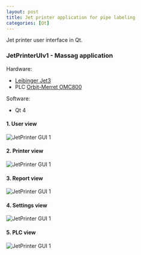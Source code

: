 ```yaml
---
layout: post
title: Jet printer application for pipe labeling
categories: [Qt]
---
```


Jet printer user interface in Qt.

### JetPrinterUIv1 - Massag application

Hardware:
- [Leibinger Jet3](https://leibinger-group.com/en/products/ink-jet-drucker0/universal-line/jet3up/)
- PLC [Orbit-Merret OMC800](http://www.merret.cz/produkty/plc/zakladni-modul/omc-8000)

Software:
- Qt 4

#### 1. User view

![JetPrinter GUI 1](https://codeleccz.github.io/images/JetPrinterUIv1/Massag1.png)

#### 2. Printer view

![JetPrinter GUI 1](https://codeleccz.github.io/images/JetPrinterUIv1/Massag2.png)

#### 3. Report view

![JetPrinter GUI 1](https://codeleccz.github.io/images/JetPrinterUIv1/Massag3.png)

#### 4. Settings view

![JetPrinter GUI 1](https://codeleccz.github.io/images/JetPrinterUIv1/Massag4.png)

#### 5. PLC view

![JetPrinter GUI 1](https://codeleccz.github.io/images/JetPrinterUIv1/Massag5.png)


